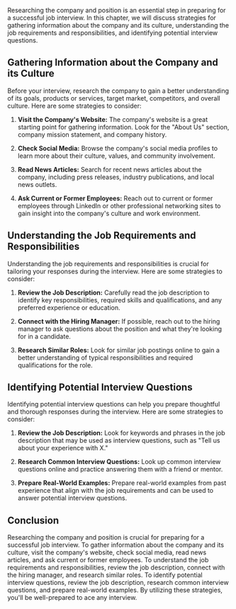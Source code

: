 
Researching the company and position is an essential step in preparing for a successful job interview. In this chapter, we will discuss strategies for gathering information about the company and its culture, understanding the job requirements and responsibilities, and identifying potential interview questions.

Gathering Information about the Company and its Culture
-------------------------------------------------------

Before your interview, research the company to gain a better understanding of its goals, products or services, target market, competitors, and overall culture. Here are some strategies to consider:

1. **Visit the Company's Website:** The company's website is a great starting point for gathering information. Look for the "About Us" section, company mission statement, and company history.

2. **Check Social Media:** Browse the company's social media profiles to learn more about their culture, values, and community involvement.

3. **Read News Articles:** Search for recent news articles about the company, including press releases, industry publications, and local news outlets.

4. **Ask Current or Former Employees:** Reach out to current or former employees through LinkedIn or other professional networking sites to gain insight into the company's culture and work environment.

Understanding the Job Requirements and Responsibilities
-------------------------------------------------------

Understanding the job requirements and responsibilities is crucial for tailoring your responses during the interview. Here are some strategies to consider:

1. **Review the Job Description:** Carefully read the job description to identify key responsibilities, required skills and qualifications, and any preferred experience or education.

2. **Connect with the Hiring Manager:** If possible, reach out to the hiring manager to ask questions about the position and what they're looking for in a candidate.

3. **Research Similar Roles:** Look for similar job postings online to gain a better understanding of typical responsibilities and required qualifications for the role.

Identifying Potential Interview Questions
-----------------------------------------

Identifying potential interview questions can help you prepare thoughtful and thorough responses during the interview. Here are some strategies to consider:

1. **Review the Job Description:** Look for keywords and phrases in the job description that may be used as interview questions, such as "Tell us about your experience with X."

2. **Research Common Interview Questions:** Look up common interview questions online and practice answering them with a friend or mentor.

3. **Prepare Real-World Examples:** Prepare real-world examples from past experience that align with the job requirements and can be used to answer potential interview questions.

Conclusion
----------

Researching the company and position is crucial for preparing for a successful job interview. To gather information about the company and its culture, visit the company's website, check social media, read news articles, and ask current or former employees. To understand the job requirements and responsibilities, review the job description, connect with the hiring manager, and research similar roles. To identify potential interview questions, review the job description, research common interview questions, and prepare real-world examples. By utilizing these strategies, you'll be well-prepared to ace any interview.
